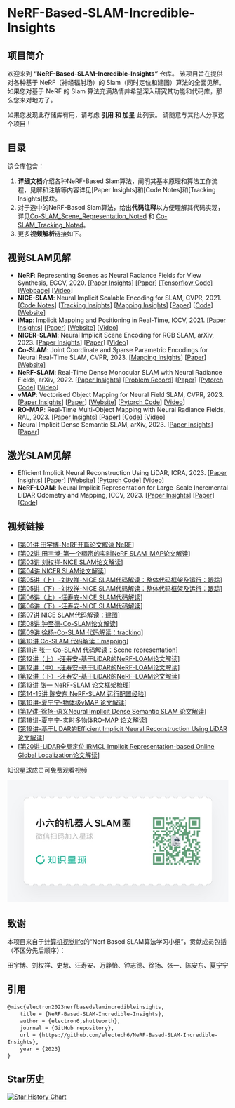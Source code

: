 # NeRF-Based-SLAM-Incredible-Insights
## 项目简介
欢迎来到 **“NeRF-Based-SLAM-Incredible-Insights”** 仓库。 该项目旨在提供对各种基于 NeRF（神经辐射场）的 Slam（同时定位和建图）算法的全面见解。 如果您对基于 NeRF 的 Slam 算法充满热情并希望深入研究其功能和代码库，那么您来对地方了。

如果您发现此存储库有用，请考虑 **引用 和 加星** 此列表。 请随意与其他人分享这个项目！





## 目录

该仓库包含：

1. **详细文档**介绍各种NeRF-Based Slam算法，阐明其基本原理和算法工作流程，见解和注解等内容详见[Paper Insights]和[Code Notes]和[Tracking Insights]模块。
2. 对于选中的NeRF-Based Slam算法，给出**代码注释**以方便理解其代码实现，详见[Co-SLAM_Scene_Representation_Noted](./Co-SLAM_Scene_Representation_Noted/) 和 [Co-SLAM_Tracking_Noted](./Co-SLAM_Tracking_Noted/)。
3. 更多**视频解析**链接如下。


## 视觉SLAM见解
* **NeRF**: Representing Scenes as Neural Radiance Fields for View Synthesis, ECCV, 2020. [[Paper Insights](./1.Nerf开篇论文解读%20.pdf)]  [[Paper](https://arxiv.org/pdf/2003.08934.pdf)] [[Tensorflow Code](https://github.com/bmild/nerf)] [[Webpage](http://tancik.com/nerf)] [[Video](https://www.youtube.com/watch?v=JuH79E8rdKc)] 
* **NICE-SLAM**: Neural Implicit Scalable Encoding for SLAM, CVPR, 2021. [[Code Notes](5.NICE-SLAM源码阅读笔记.pdf)] [[Tracking Insights](./6.NICE-SLAM跟踪代码解析和扩展内容.pdf)] [[Mapping Insights](./7.NICE-SLAM_Mapping.pdf)]  [[Paper](https://arxiv.org/abs/2112.12130)] [[Code](https://github.com/cvg/nice-slam)] [[Website](https://pengsongyou.github.io/nice-slam?utm_source=catalyzex.com)]
* **iMap**: Implicit Mapping and Positioning in Real-Time, ICCV, 2021. [[Paper Insights](./2.iMap解读.pdf)] [[Paper](https://arxiv.org/abs/2103.12352)] [[Website](https://edgarsucar.github.io/iMAP/)] [[Video](https://www.youtube.com/watch?v=c-zkKGArl5Y)]
*  **NICER-SLAM**: Neural Implicit Scene Encoding for RGB SLAM, arXiv, 2023. [[Paper Insights](./4.NICER-SLAM论文解读.pdf)]   [[Paper](https://arxiv.org/pdf/2302.03594.pdf)] [[Video](https://www.youtube.com/watch?v=tUXzqEZWg2w)]
*  **Co-SLAM**: Joint Coordinate and Sparse Parametric Encodings for Neural Real-Time SLAM, CVPR, 2023. [[Mapping Insights](./10.Co-SLAM_Mapping.pdf)]  [[Paper](https://arxiv.org/pdf/2304.14377.pdf)] [[Website](https://hengyiwang.github.io/projects/CoSLAM)]
* **NeRF-SLAM**: Real-Time Dense Monocular SLAM with Neural Radiance Fields, arXiv, 2022. [[Paper Insights](./13.NeRF-SLAM论文框架梳理_Real-Time%20Dense%20Monocular%20SLAM%20with%20Neural%20Radiance%20Fields.pdf)]  [[Problem Record](./14-15.Nerf-Slam实践问题记录.docx)]     [[Paper](https://arxiv.org/pdf/2210.13641.pdf)] [[Pytorch Code](https://github.com/ToniRV/NeRF-SLAM)] [[Video](https://www.youtube.com/watch?v=-6ufRJugcEU)]
*  **vMAP**: Vectorised Object Mapping for Neural Field SLAM, CVPR,  2023. [[Paper Insights](./16.vMAP%20Vectorised%20Object%20Mapping%20for%20Neural%20Field%20SLAM.html)]  [[Paper](https://arxiv.org/pdf/2302.01838.pdf)] [[Website](https://kxhit.github.io/vMAP)] [[Pytorch Code](https://github.com/kxhit/vMAP)] [[Video](https://kxhit.github.io/media/vMAP/vmap_raw.mp4)]
*  **RO-MAP**: Real-Time Multi-Object Mapping with Neural Radiance Fields, RAL, 2023. [[Paper Insights](./18.RO-MAP%20Real-Time%20Multi-Object%20Mapping%20with%20Neural.html)]   [[Paper](https://ieeexplore.ieee.org/document/10209177)] [[Code](https://github.com/XiaoHan-Git/RO-MAP)] [[Video](https://www.youtube.com/watch?v=sFrLXPw40wU)]
*  Neural Implicit Dense Semantic SLAM, arXiv, 2023. [[Paper Insights](./17.Neural%20Implicit%20Dense%20Semantic%20SLAM.md)]   [[Paper](https://arxiv.org/pdf/2304.14560.pdf)]



## 激光SLAM见解
- Efficient Implicit Neural Reconstruction Using LiDAR, ICRA, 2023. [[Paper Insights](./19.Efficient%20Implicit%20Neural%20Reconstruction%20Using%20LiDAR论文框架梳理.pdf)]  [[Paper](https://arxiv.org/pdf/2302.14363.pdf)] [[Website](http://starydy.xyz/EINRUL/)] [[Pytorch Code](https://github.com/StarRealMan/EINRUL)] [[Video](https://www.youtube.com/watch?v=wUp2I-X-IdI)]
- **NeRF-LOAM**: Neural Implicit Representation for Large-Scale Incremental LiDAR Odometry and Mapping, ICCV, 2023. [[Paper Insights](./12.基于Lidar的NeRF-LOAM论文解读.pdf)]    [[Paper](https://arxiv.org/pdf/2303.10709.pdf)] [[Code](https://github.com/JunyuanDeng/NeRF-LOAM)]



## 视频链接

* [[第01讲 田宇博-NeRF开篇论文解读 NeRF](https://t.zsxq.com/13Rdok77J)]
* [[第02讲 田宇博-第一个稠密的实时NeRF SLAM iMAP论文解读](https://t.zsxq.com/13NT9SrVd)]
* [[第03讲 刘权祥-NICE SLAM论文解读](https://t.zsxq.com/13p6PzgGA)]
* [[第04讲 NICER SLAM论文解读](https://t.zsxq.com/133LIwane)]
* [[第05讲（上）-刘权祥-NICE SLAM代码解读：整体代码框架及运行：跟踪](https://t.zsxq.com/13Mjh18d9)]
* [[第05讲（下）-刘权祥-NICE SLAM代码解读：整体代码框架及运行：跟踪](https://t.zsxq.com/13pr1Ka69)]
* [[第06讲（上）-汪寿安-NICE SLAM代码解读](https://t.zsxq.com/13EWNTdeZ)]
* [[第06讲（下）-汪寿安-NICE SLAM代码解读](https://t.zsxq.com/13cDZxv3a)]
* [[第07讲 NICE SLAM代码解读：建图](https://t.zsxq.com/13ZeZgo36)]
* [[第08讲 钟至德-Co-SLAM论文解读](https://t.zsxq.com/13yYcc3yp)]
* [[第09讲 徐扬-Co-SLAM 代码解读：tracking](https://t.zsxq.com/13MHRa6rH)]
* [[第10讲 Co-SLAM 代码解读：mapping](https://t.zsxq.com/13N9RJVaj)]
* [[第11讲 张一 Co-SLAM 代码解读：Scene representation](https://t.zsxq.com/13WlZnCY1)]
* [[第12讲（上）-汪寿安-基于LiDAR的NeRF-LOAM论文解读](https://t.zsxq.com/13BnX2HN4)]
* [[第12讲（中）-汪寿安-基于LiDAR的NeRF-LOAM论文解读](https://t.zsxq.com/13Lrj9ECe)]
* [[第12讲（下）-汪寿安-基于LiDAR的NeRF-LOAM论文解读](https://t.zsxq.com/13nImsTqq)]
* [[第13讲 张一 NeRF-SLAM 论文框架梳理](https://t.zsxq.com/13iv6vYgR)]
* [[第14-15讲 陈安东 NeRF-SLAM 运行配置经验](https://t.zsxq.com/13rkfR21n)]
* [[第16讲-夏宁宁-物体级vMAP 论文解读](https://t.zsxq.com/13Sl2SAPy)]
* [[第17讲-徐扬-语义Neural Implicit Dense Semantic SLAM 论文解读](https://t.zsxq.com/13MtOSTLz)]
* [[第18讲-夏宁宁-实时多物体RO-MAP 论文解读](https://t.zsxq.com/13fVUbp2w)]
* [[第19讲-基于LiDAR的Efficient Implicit Neural Reconstruction Using LiDAR 论文解读](https://t.zsxq.com/13Ofplkrr)]
* [[第20讲-LiDAR全局定位 IRMCL Implicit Representation-based Online Global Localization论文解读](https://t.zsxq.com/13kYwivPD)]

知识星球成员可免费观看视频

![zsxq](images/Life_Planet.JPG)



## 致谢
本项目来自于[计算机视觉life](https:cvlife.net)的“Nerf Based SLAM算法学习小组”，贡献成员包括（不区分先后顺序）：


田宇博、刘权祥、史慧、汪寿安、万静怡、钟志德、徐扬、张一、陈安东、夏宁宁



## 引用
```
@misc{electron2023nerfbasedslamincredibleinsights,
    title = {NeRF-Based-SLAM-Incredible-Insights},
    author = {electron6,shuttworth},
    journal = {GitHub repository},
    url = {https://github.com/electech6/NeRF-Based-SLAM-Incredible-Insights},
    year = {2023}
}
```


## Star历史

[![Star History Chart](https://api.star-history.com/svg?repos=electech6/NeRF-Based-SLAM-Incredible-Insights&type=Date)](https://star-history.com/#electech6/NeRF-Based-SLAM-Incredible-Insights&Date)

